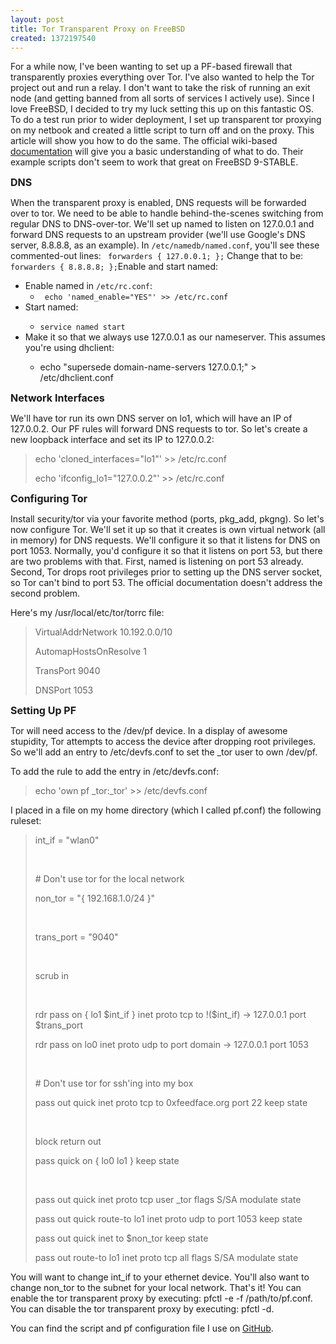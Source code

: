 ```yaml
---
layout: post
title: Tor Transparent Proxy on FreeBSD
created: 1372197540
---
```

<p>For a while now, I've been wanting to set up a PF-based firewall that transparently proxies everything over Tor. I've also wanted to help the Tor project out and run a relay. I don't want to take the risk of running an exit node (and getting banned from all sorts of services I actively use). Since I love FreeBSD, I decided to try my luck setting this up on this fantastic OS. To do a test run prior to wider deployment, I set up transparent tor proxying on my netbook and created a little script to turn off and on the proxy. This article will show you how to do the same. The official wiki-based <a href="https://trac.torproject.org/projects/tor/wiki/doc/TransparentProxy" target="_blank">documentation</a> will give you a basic understanding of what to do. Their example scripts don't seem to work that great on FreeBSD 9-STABLE.</p><p><span style="font-size: medium;"><strong>DNS</strong></span></p><p>When the transparent proxy is enabled, DNS requests will be forwarded over to tor. We need to be able to handle behind-the-scenes switching from regular DNS to DNS-over-tor. We'll set up named to listen on 127.0.0.1 and forward DNS requests to an upstream provider (we'll use Google's DNS server, 8.8.8.8, as an example). In <code>/etc/namedb/named.conf</code>, you'll see these commented-out lines: <code> forwarders { 127.0.0.1; };</code> Change that to be: <code> forwarders { 8.8.8.8; };</code>Enable and start named:</p><ul><li>Enable named in <code>/etc/rc.conf</code>:<ul><li><code> echo 'named_enable="YES"' &gt;&gt; /etc/rc.conf</code></li></ul></li><li>Start named:</li><ul><li><code>service named start</code></li></ul><li>Make it so that we always use 127.0.0.1 as our nameserver. This assumes you're using dhclient:</li><ul><li>echo "supersede domain-name-servers 127.0.0.1;" &gt; /etc/dhclient.conf</li></ul></ul><p><span style="font-size: medium;"><strong>Network Interfaces</strong></span></p><p>We'll have tor run its own DNS server on lo1, which will have an IP of 127.0.0.2. Our PF rules will forward DNS requests to tor. So let's create a new loopback interface and set its IP to 127.0.0.2:</p><blockquote><p>echo 'cloned_interfaces="lo1"' &gt;&gt; /etc/rc.conf</p><p>echo 'ifconfig_lo1="127.0.0.2"' &gt;&gt; /etc/rc.conf</p></blockquote><p><span style="font-size: medium;"><strong>Configuring Tor</strong></span></p><p>Install security/tor via your favorite method (ports, pkg_add, pkgng). So let's now configure Tor. We'll set it up so that it creates is own virtual network (all in memory) for DNS requests. We'll configure it so that it listens for DNS on port 1053. Normally, you'd configure it so that it listens on port 53, but there are two problems with that. First, named is listening on port 53 already. Second, Tor drops root privileges prior to setting up the DNS server socket, so Tor can't bind to port 53. The official documentation doesn't address the second problem.</p><p>Here's my /usr/local/etc/tor/torrc file:</p><blockquote><p>VirtualAddrNetwork 10.192.0.0/10</p><p>AutomapHostsOnResolve 1</p><p>TransPort 9040</p><p>DNSPort 1053</p></blockquote><p><span style="font-size: medium;"><strong>Setting Up PF</strong></span></p><p>Tor will need access to the /dev/pf device. In a display of awesome stupidity, Tor attempts to access the device after dropping root privileges. So we'll add an entry to /etc/devfs.conf to set the _tor user to own /dev/pf.</p><p>To add the rule to add the entry in /etc/devfs.conf:</p><blockquote><p>echo 'own pf _tor:_tor' &gt;&gt; /etc/devfs.conf</p></blockquote><p>I placed in a file on my home directory (which I called pf.conf) the following ruleset:</p><blockquote><p>int_if = "wlan0"</p><p>&nbsp;</p><p># Don't use tor for the local network</p><p>non_tor = "{ 192.168.1.0/24 }"</p><p>&nbsp;</p><p>trans_port = "9040"</p><p>&nbsp;</p><p>scrub in</p><p>&nbsp;</p><p>rdr pass on { lo1 $int_if } inet proto tcp to !($int_if) -&gt; 127.0.0.1 port $trans_port</p><p>rdr pass on lo0 inet proto udp to port domain -&gt; 127.0.0.1 port 1053</p><p>&nbsp;</p><p># Don't use tor for ssh'ing into my box</p><p>pass out quick inet proto tcp to 0xfeedface.org port 22 keep state</p><p>&nbsp;</p><p>block return out</p><p>pass quick on { lo0 lo1 } keep state</p><p>&nbsp;</p><p>pass out quick inet proto tcp user _tor flags S/SA modulate state</p><p>pass out quick route-to lo1 inet proto udp to port 1053 keep state</p><p>pass out quick inet to $non_tor keep state</p><p>pass out route-to lo1 inet proto tcp all flags S/SA modulate state</p></blockquote><p>You will want to change int_if to your ethernet device. You'll also want to change non_tor to the subnet for your local network. That's it! You can enable the tor transparent proxy by executing: pfctl -e -f /path/to/pf.conf. You can disable the tor transparent proxy by executing: pfctl -d.</p><p>You can find the script and pf configuration file I use on <a href="https://github.com/lattera/transtor" target="_blank" title="GitHub">GitHub</a>.</p>

